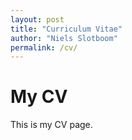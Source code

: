```yaml
---
layout: post
title: "Curriculum Vitae"
author: "Niels Slotboom"
permalink: /cv/
---
```


# My CV

This is my CV page.
